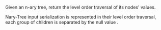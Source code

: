 Given an n-ary tree, return the level order traversal of its nodes' values.

Nary-Tree input serialization is represented in their level order traversal, each group of children is separated by the null value .
